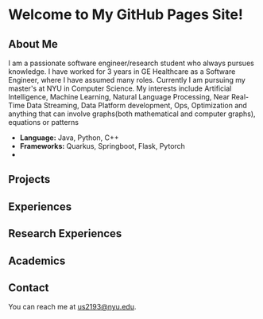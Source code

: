 # Welcome to My GitHub Pages Site!



## About Me

I am a passionate software engineer/research student who always pursues knowledge. I have worked for 3 years in GE Healthcare as a Software Engineer, where I have assumed many roles. Currently I am pursuing my master's at NYU in Computer Science. My interests include Artificial Intelligence, Machine Learning, Natural Language Processing, Near Real-Time Data Streaming, Data Platform development, Ops, Optimization and anything that can involve graphs(both mathematical and computer graphs), equations or patterns 

- **Language:** Java, Python, C++ 
- **Frameworks:** Quarkus, Springboot, Flask, Pytorch
- 
## Projects


## Experiences

## Research Experiences

## Academics

## Contact
You can reach me at [us2193@nyu.edu](mailto:us2193@nyu.edu).
